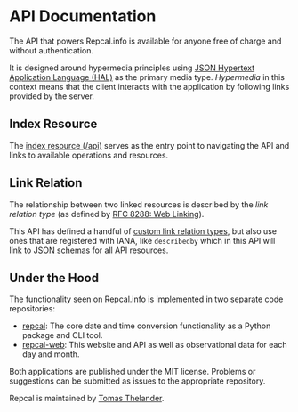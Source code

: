 API Documentation
=================

The API that powers Repcal.info is available for anyone free of charge and without authentication.

It is designed around hypermedia principles using
[JSON Hypertext Application Language (HAL)](https://datatracker.ietf.org/doc/html/draft-kelly-json-hal)
as the primary media type. _Hypermedia_ in this context means that the client interacts with the application by following links
provided by the server.

Index Resource
--------------

The [index resource (/api)](/api) serves as the entry point to navigating the API and 
links to available operations and resources.

Link Relation
-------------

The relationship between two linked resources is described by the _link relation type_
(as defined by [RFC 8288: Web Linking](https://www.rfc-editor.org/rfc/rfc8288.html)).

This API has defined a handful of [custom link relation types](/meta/relation),
but also use ones that are registered with IANA, like `describedby` which in this API will link to
[JSON schemas](https://json-schema.org/) for all API resources.

Under the Hood
-----------

The functionality seen on Repcal.info is implemented in two separate code repositories:

- [repcal](https://github.com/dekadans/repcal): The core date and time conversion functionality as a Python package and CLI tool. 
- [repcal-web](https://github.com/dekadans/repcal-web): This website and API as well as observational data for each day and month.

Both applications are published under the MIT license.
Problems or suggestions can be submitted as issues to the appropriate repository.

Repcal is maintained by [Tomas Thelander](https://tthe.se).